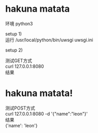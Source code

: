 # hakuna matata

环境 python3  

setup 1)  
运行
/usr/local/python/bin/uwsgi uwsgi.ini  

setup 2)  

测试GET方式  
curl 127.0.0.1:8080  
结果  
<h1>hakuna matata!</h1>  

测试POST方式  
curl 127.0.0.1:8080 -d '{"name":"leon"}'  
结果  
{'name': 'leon'}  
